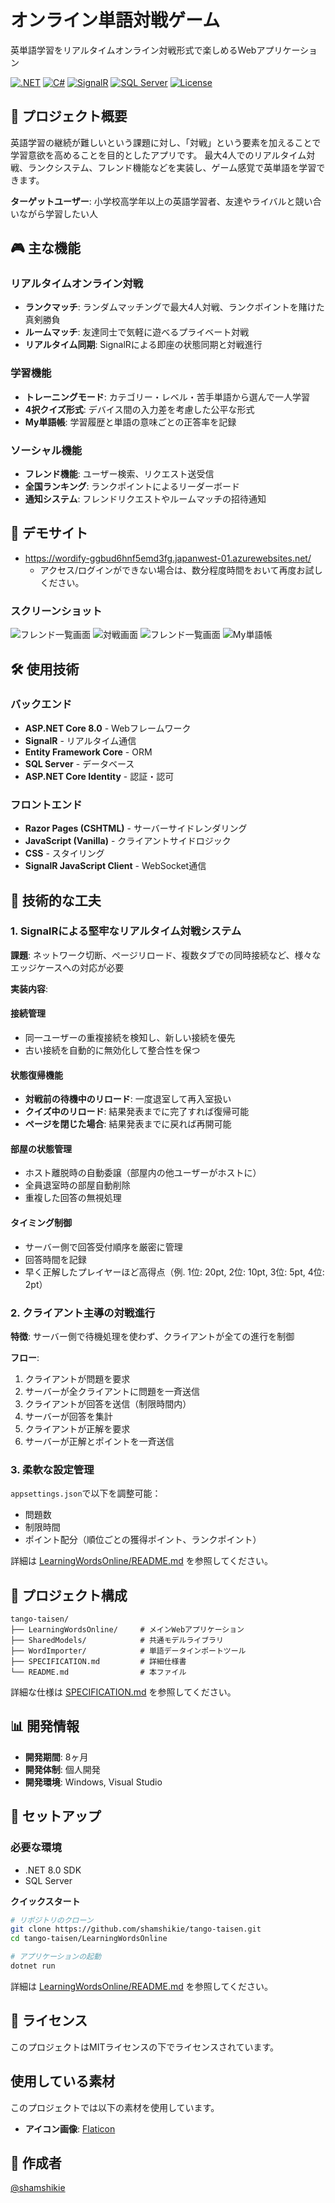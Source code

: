﻿# オンライン単語対戦ゲーム

英単語学習をリアルタイムオンライン対戦形式で楽しめるWebアプリケーション

[![.NET](https://img.shields.io/badge/.NET-8.0-512BD4?logo=dotnet)](https://dotnet.microsoft.com/)
[![C#](https://img.shields.io/badge/C%23-12.0-239120?logo=csharp)](https://learn.microsoft.com/dotnet/csharp/)
[![SignalR](https://img.shields.io/badge/SignalR-WebSocket-00ADD8)](https://dotnet.microsoft.com/apps/aspnet/signalr)
[![SQL Server](https://img.shields.io/badge/SQL%20Server-2019+-CC2927?logo=microsoft-sql-server)](https://www.microsoft.com/sql-server)
[![License](https://img.shields.io/badge/License-MIT-blue.svg)](LICENSE)

## 📝 プロジェクト概要

英語学習の継続が難しいという課題に対し、「対戦」という要素を加えることで学習意欲を高めることを目的としたアプリです。
最大4人でのリアルタイム対戦、ランクシステム、フレンド機能などを実装し、ゲーム感覚で英単語を学習できます。

**ターゲットユーザー**: 小学校高学年以上の英語学習者、友達やライバルと競い合いながら学習したい人

## 🎮 主な機能

### リアルタイムオンライン対戦
- **ランクマッチ**: ランダムマッチングで最大4人対戦、ランクポイントを賭けた真剣勝負
- **ルームマッチ**: 友達同士で気軽に遊べるプライベート対戦
- **リアルタイム同期**: SignalRによる即座の状態同期と対戦進行

### 学習機能
- **トレーニングモード**: カテゴリー・レベル・苦手単語から選んで一人学習
- **4択クイズ形式**: デバイス間の入力差を考慮した公平な形式
- **My単語帳**: 学習履歴と単語の意味ごとの正答率を記録

### ソーシャル機能
- **フレンド機能**: ユーザー検索、リクエスト送受信
- **全国ランキング**: ランクポイントによるリーダーボード
- **通知システム**: フレンドリクエストやルームマッチの招待通知

## 🎯 デモサイト
 - https://wordify-ggbud6hnf5emd3fg.japanwest-01.azurewebsites.net/
   - アクセス/ログインができない場合は、数分程度時間をおいて再度お試しください。

### スクリーンショット
![フレンド一覧画面](LearningWordsOnline/wwwroot/images/demo/BattleHome.png)
![対戦画面](LearningWordsOnline/wwwroot/images/demo/GameScreen.png)
![フレンド一覧画面](LearningWordsOnline/wwwroot/images/demo/Friend.png)
![My単語帳](LearningWordsOnline/wwwroot/images/demo/MyWordbook.png)

## 🛠️ 使用技術

### バックエンド
- **ASP.NET Core 8.0** - Webフレームワーク
- **SignalR** - リアルタイム通信
- **Entity Framework Core** - ORM
- **SQL Server** - データベース
- **ASP.NET Core Identity** - 認証・認可

### フロントエンド
- **Razor Pages (CSHTML)** - サーバーサイドレンダリング
- **JavaScript (Vanilla)** - クライアントサイドロジック
- **CSS** - スタイリング
- **SignalR JavaScript Client** - WebSocket通信

## 🔧 技術的な工夫

### 1. SignalRによる堅牢なリアルタイム対戦システム

**課題**: 
ネットワーク切断、ページリロード、複数タブでの同時接続など、様々なエッジケースへの対応が必要

**実装内容**:

#### 接続管理
- 同一ユーザーの重複接続を検知し、新しい接続を優先
- 古い接続を自動的に無効化して整合性を保つ

#### 状態復帰機能
- **対戦前の待機中のリロード**: 一度退室して再入室扱い
- **クイズ中のリロード**: 結果発表までに完了すれば復帰可能
- **ページを閉じた場合**: 結果発表までに戻れば再開可能

#### 部屋の状態管理
- ホスト離脱時の自動委譲（部屋内の他ユーザーがホストに）
- 全員退室時の部屋自動削除
- 重複した回答の無視処理

#### タイミング制御
- サーバー側で回答受付順序を厳密に管理
- 回答時間を記録
- 早く正解したプレイヤーほど高得点（例. 1位: 20pt, 2位: 10pt, 3位: 5pt, 4位: 2pt）

### 2. クライアント主導の対戦進行

**特徴**:
サーバー側で待機処理を使わず、クライアントが全ての進行を制御

**フロー**:

1. クライアントが問題を要求
1. サーバーが全クライアントに問題を一斉送信
1. クライアントが回答を送信（制限時間内）
1. サーバーが回答を集計
1. クライアントが正解を要求
1. サーバーが正解とポイントを一斉送信

### 3. 柔軟な設定管理
```appsettings.json```で以下を調整可能：

- 問題数
- 制限時間
- ポイント配分（順位ごとの獲得ポイント、ランクポイント）

詳細は [LearningWordsOnline/README.md](LearningWordsOnline/README.md) を参照してください。

## 📂 プロジェクト構成
```
tango-taisen/
├── LearningWordsOnline/     # メインWebアプリケーション
├── SharedModels/            # 共通モデルライブラリ
├── WordImporter/            # 単語データインポートツール
├── SPECIFICATION.md         # 詳細仕様書
└── README.md                # 本ファイル
```
詳細な仕様は [SPECIFICATION.md](SPECIFICATION.md) を参照してください。

## 📊 開発情報

- **開発期間**: 8ヶ月
- **開発体制**: 個人開発
- **開発環境**: Windows, Visual Studio

## 🚀 セットアップ

### 必要な環境
- .NET 8.0 SDK
- SQL Server 

**クイックスタート**
```bash
# リポジトリのクローン
git clone https://github.com/shamshikie/tango-taisen.git
cd tango-taisen/LearningWordsOnline

# アプリケーションの起動
dotnet run
```
詳細は [LearningWordsOnline/README.md](LearningWordsOnline/README.md) を参照してください。

## 📄 ライセンス
このプロジェクトはMITライセンスの下でライセンスされています。

## 使用している素材

このプロジェクトでは以下の素材を使用しています。

- **アイコン画像**: [Flaticon](https://flat-icon-design.com)

## 👤 作成者
[@shamshikie](https://github.com/shamshikie)